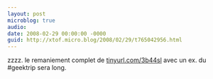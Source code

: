 ```yaml
---
layout: post
microblog: true
audio: 
date: 2008-02-29 00:00:00 -0000
guid: http://xtof.micro.blog/2008/02/29/t765042956.html
---
```

zzzz. le remaniement complet de [tinyurl.com/3b44sl](http://tinyurl.com/3b44sl) avec un ex. du #geektrip sera long.

